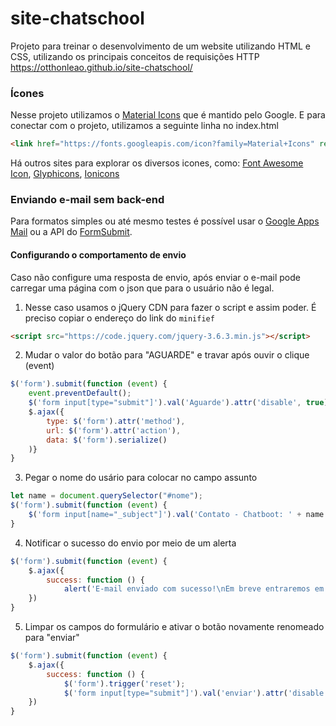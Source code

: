 # site-chatschool
Projeto para treinar o desenvolvimento de um website utilizando HTML e CSS, utilizando os principais conceitos de requisições HTTP
https://otthonleao.github.io/site-chatschool/

### Ícones
Nesse projeto utilizamos o [Material Icons](https://m3.material.io/styles/icons/overview) que é mantido pelo Google. E para conectar com o projeto, utilizamos a seguinte linha no index.html
```html
<link href="https://fonts.googleapis.com/icon?family=Material+Icons" rel="stylesheet">
```
Há outros sites para explorar os diversos icones, como:
[Font Awesome Icon](https://fontawesome.com), 
[Glyphicons](https://glyphicons.com/), 
[Ionicons](https://ionic.io/ionicons)

### Enviando e-mail sem back-end
Para formatos simples ou até mesmo testes é possível usar o [Google Apps Mail](https://github.com/dwyl/learn-to-send-email-via-google-script-html-no-server/blob/master/README.md) ou a API do [FormSubmit](https://formsubmit.co/).

#### Configurando o comportamento de envio
Caso não configure uma resposta de envio, após enviar o e-mail pode carregar uma página com o json que para o usuário não é legal.

1. Nesse caso usamos o jQuery CDN para fazer o script e assim poder. É preciso copiar o endereço do link do `minifief`
```html
<script src="https://code.jquery.com/jquery-3.6.3.min.js"></script>
```
2. Mudar o valor do botão para "AGUARDE" e travar após ouvir o clique (event)
```javascript
$('form').submit(function (event) {
	event.preventDefault();
	$('form input[type="submit"]').val('Aguarde').attr('disable', true);
	$.ajax({
		type: $('form').attr('method'),
		url: $('form').attr('action'),
		data: $('form').serialize()
	)}
}
```
3. Pegar o nome do usário para colocar no campo assunto
```javascript
let name = document.querySelector("#nome");
$('form').submit(function (event) {
	$('form input[name="_subject"]').val('Contato - Chatboot: ' + name.value);
}
```
4. Notificar o sucesso do envio por meio de um alerta
```javascript
$('form').submit(function (event) {
	$.ajax({
		success: function () {
			alert('E-mail enviado com sucesso!\nEm breve entraremos em contato');
	})
}
```
5. Limpar os campos do formulário e ativar o botão novamente renomeado para "enviar"
```javascript
$('form').submit(function (event) {
	$.ajax({
		success: function () {
			$('form').trigger('reset');
			$('form input[type="submit"]').val('enviar').attr('disable', false);
	})
}
```